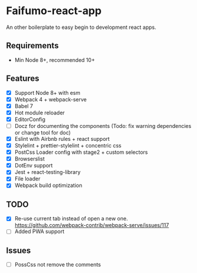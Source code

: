 # Faifumo-react-app

An other boilerplate to easy begin to development react apps.

## Requirements

- Min Node 8+, recommended 10+

## Features

- [x] Support Node 8+ with esm 
- [x] Webpack 4 + webpack-serve
- [x] Babel 7
- [x] Hot module reloader
- [x] EditorConfig
- [ ] Docz for documenting the components (Todo: fix warning dependencies or change tool for doc)
- [x] Eslint with Airbnb rules + react support 
- [x] Stylelint + prettier-stylelint + concentric css
- [x] PostCss Loader config with stage2 + custom selectors
- [x] Browserslist
- [x] DotEnv support
- [x] Jest + react-testing-library
- [x] File loader 
- [x] Webpack build optimization 

## TODO

- [x] Re-use current tab instead of open a new one. https://github.com/webpack-contrib/webpack-serve/issues/117
- [ ] Added PWA support

## Issues

- [ ] PossCss not remove the comments
